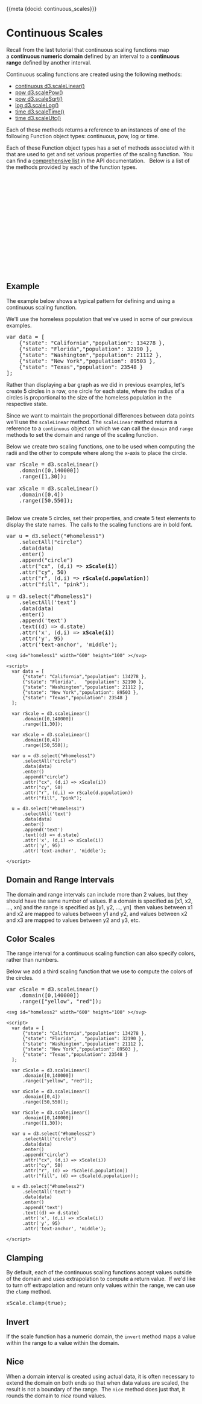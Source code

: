 {{meta {docid: continuous_scales}}}

<script src="https://d3js.org/d3.v4.min.js"></script>

# Continuous Scales

Recall from the last tutorial that continuous scaling functions map a **continuous numeric domain** defined by an interval to a **continuous range** defined by another interval.

Continuous scaling functions are created using the following methods:

+ [continuous d3.scaleLinear()](https://github.com/d3/d3-scale/blob/master/README.md#linear-scales)
+ [pow d3.scalePow()](https://github.com/d3/d3-scale/blob/master/README.md#power-scales)
+ [pow d3.scaleSqrt()](https://github.com/d3/d3-scale/blob/master/README.md#scaleSqrt)
+ [log d3.scaleLog()](https://github.com/d3/d3-scale/blob/master/README.md#log-scales)
+ [time d3.scaleTime()](https://github.com/d3/d3-scale/blob/master/README.md#scaleTime)
+ [time d3.scaleUtc()](https://github.com/d3/d3-scale/blob/master/README.md#scaleUtc)

Each of these methods returns a reference to an instances of one of the following Function object types: continuous, pow, log or time.

Each of these Function object types has a set of methods associated with it that are used to get and set various properties of the scaling function.  You can find a [comprehensive list](https://github.com/d3/d3/blob/master/API.md#continuous-scales) in the API documentation.   Below is a list of the methods provided by each of the function types.

<div>
  <svg id="methodList" width="600" height="300"></svg>
</div>

<script>
var methodNames = [
  "invert",
  "domain",
  "range",
  "rangeRound",
  "clamp",
  "interpolate",
  "ticks",
  "tickFormat",
  "nice",
  "copy",
  "exponent",
  "base"];

var columns = ["methods", "continuous", "pow", "log", "time"];

var contMethods = [0,1,2,3,4,5,6,7,8,9];
var powMethods = [0,1,2,3,4,5,6,7,8,9,10];
var logMethods = [0,1,2,3,4,5,6,7,8,9,11];
var timeMethods = [0,1,2,3,4,5,6,7,8,9];

  var yScale = d3.scaleLinear()
    .domain([0,11])
    .range([40,280]);

  d3.select("#methodList")
     .selectAll("g")
     .data(columns)
     .enter()
     .append("g")
     .attr("id", (d) => d);

  d3.select("#" + columns[0])
      .selectAll("text")
      .data(methodNames)
      .enter()
      .append("text")
      .attr("x", 100)
      .attr("y", (d,i) => yScale(i))
      .text((d) => d)
      .attr('text-anchor', 'end');

function drawCircles(colNum, data, cx) {
  var u = d3.select("#" + columns[colNum]);

  u.append("text")
      .attr("x", cx)
      .attr("y", 20)
      .attr('text-anchor', 'middle')
      .text(columns[colNum]);

  u.selectAll("circle")
      .data(data)
      .enter()
      .append("circle")
      .attr("cx", cx)
      .attr("cy", (d) => yScale(d))
      .attr("r", 8)
      .attr("fill", "pink");
}

drawCircles(1, contMethods, 150);
drawCircles(2, powMethods, 220);
drawCircles(3, logMethods, 290);
drawCircles(4, timeMethods, 360);

</script>

## Example

The example below shows a typical pattern for defining and using a continuous scaling function.

We'll use the homeless population that we've used in some of our previous examples.
<pre>
var data = [
    {"state": "California","population": 134278 },
    {"state": "Florida","population": 32190 },
    {"state": "Washington","population": 21112 },
    {"state": "New York","population": 89503 },
    {"state": "Texas","population": 23548 }
];
</pre>

Rather than displaying a bar graph as we did in previous examples, let's create 5 circles in a row, one circle for each state, where the radius of a circles is proportional to the size of the homeless population in the respective state.

Since we want to maintain the proportional differences between data points we'll use the `scaleLinear` method. The `scaleLinear` method returns a reference to a `continuous` object on which we can call the `domain` and `range` methods to set the domain and range of the scaling function.

Below we create two scaling functions, one to be used when computing the radii and the other to compute where along the x-axis to place the circle.
<pre>
var rScale = d3.scaleLinear()
    .domain([0,140000])
    .range([1,30]);

var xScale = d3.scaleLinear()
    .domain([0,4])
    .range([50,550]);
    </pre>

Below we create 5 circles, set their properties, and create 5 text elements to display the state names.  The calls to the scaling functions are in bold font.

<pre>
var u = d3.select("#homeless1")
    .selectAll("circle")
    .data(data)
    .enter()
    .append("circle")
    .attr("cx", (d,i) =&gt; <strong>xScale(i)</strong>)
    .attr("cy", 50)
    .attr("r", (d,i) =&gt; <strong>rScale(d.population)</strong>)
    .attr("fill", "pink");

u = d3.select("#homeless1")
    .selectAll('text')
    .data(data)
    .enter()
    .append('text')
    .text((d) =&gt; d.state)
    .attr('x', (d,i) =&gt; <strong>xScale(i)</strong>)
    .attr('y', 95)
    .attr('text-anchor', 'middle');
</pre>

``` {cm: active}
<svg id="homeless1" width="600" height="100" ></svg>

<script>
  var data = [
      {"state": "California","population": 134278 },
      {"state": "Florida",   "population": 32190 },
      {"state": "Washington","population": 21112 },
      {"state": "New York","population": 89503 },
      {"state": "Texas","population": 23548 }
  ];

  var rScale = d3.scaleLinear()
      .domain([0,140000])
      .range([1,30]);

  var xScale = d3.scaleLinear()
      .domain([0,4])
      .range([50,550]);

  var u = d3.select("#homeless1")
      .selectAll("circle")
      .data(data)
      .enter()
      .append("circle")
      .attr("cx", (d,i) => xScale(i))
      .attr("cy", 50)
      .attr("r", (d,i) => rScale(d.population))
      .attr("fill", "pink");

  u = d3.select("#homeless1")
      .selectAll('text')
      .data(data)
      .enter()
      .append('text')
      .text((d) => d.state)
      .attr('x', (d,i) => xScale(i))
      .attr('y', 95)
      .attr('text-anchor', 'middle');

</script>
```

## Domain and Range Intervals

The domain and range intervals can include more than 2 values, but they should have the same number of values. If a domain is specified as [x1, x2, ..., xn] and the range is specified as [y1, y2, ..., yn]  then values between x1 and x2 are mapped to values between y1 and y2, and values between x2 and x3 are mapped to values between y2 and y3, etc.

## Color Scales

The range interval for a continuous scaling function can also specify colors, rather than numbers.

Below we add a third scaling function that we use to compute the colors of the circles.
<pre>
var cScale = d3.scaleLinear()
    .domain([0,140000])
    .range(["yellow", "red"]);
</pre>

```
<svg id="homeless2" width="600" height="100" ></svg>

<script>
  var data = [
      {"state": "California","population": 134278 },
      {"state": "Florida",   "population": 32190 },
      {"state": "Washington","population": 21112 },
      {"state": "New York","population": 89503 },
      {"state": "Texas","population": 23548 }
  ];
  
  var cScale = d3.scaleLinear()
      .domain([0,140000])
      .range(["yellow", "red"]);
      
  var xScale = d3.scaleLinear()
      .domain([0,4])
      .range([50,550]);
      
  var rScale = d3.scaleLinear()
      .domain([0,140000])
      .range([1,30]);

  var u = d3.select("#homeless2")
      .selectAll("circle")
      .data(data)
      .enter()
      .append("circle")
      .attr("cx", (d,i) => xScale(i))
      .attr("cy", 50)
      .attr("r", (d) => rScale(d.population))
      .attr("fill", (d) => cScale(d.population));

  u = d3.select("#homeless2")
      .selectAll('text')
      .data(data)
      .enter()
      .append('text')
      .text((d) => d.state)
      .attr('x', (d,i) => xScale(i))
      .attr('y', 95)
      .attr('text-anchor', 'middle');

</script>
```

## Clamping

By default, each of the continuous scaling functions accept values outside of the domain and uses extrapolation to compute a return value.  If we'd like to turn off extrapolation and return only values within the range, we can use the `clamp` method.

<pre>
xScale.clamp(true);
</pre>

## Invert

If the scale function has a numeric domain, the `invert` method maps a value within the range to a value within the domain.

## Nice

When a domain interval is created using actual data, it is often necessary to extend the domain on both ends so that when data values are scaled, the result is not a boundary of the range.  The `nice` method does just that, it rounds the domain to *nice* round values.